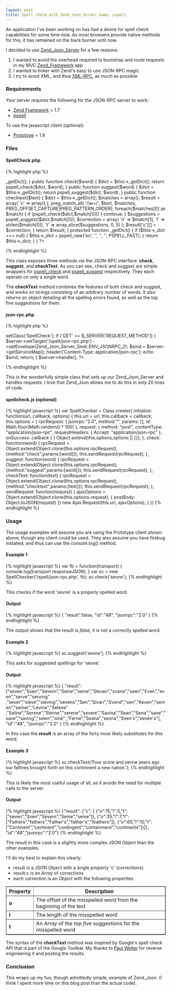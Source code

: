 ```yaml
---
layout: post
title: Spell check with Zend_Json_Server &amp; pspell
---
```


An application I've been working on has had a desire for spell check capabilities for some time now. As most browsers
provide native methods for this, it has remained on the back burner until now.

I decided to use [Zend_Json_Server][1] for a few reasons:

1. I wanted to avoid the overhead required to bootstrap and route requests in my MVC [Zend_Framework][2] app
2. I wanted to tinker with Zend's easy to use JSON-RPC magic
3. I try to avoid XML, and thus [XML-RPC][3], as much as possible

### Requirements

Your server _requires_ the following for the JSON-RPC server to work:

* [Zend Framework][2] = 1.7
* [pspell][4]

To use the javascript client (optional):

* [Prototype][5] = 1.6

### Files

#### SpellCheck.php

{% highlight php %}
<?php
/**
 * SpellCheck
 *
 * LICENSE
 *
 * This source file is subject to the new BSD license that is bundled
 * with this package in the file LICENSE.txt.
 * It is also available through the world-wide-web at this URL:
 * http://hobodave.com/license.txt
 *
 * @package    SpellCheck
 * @copyright  Copyright (c) 2008-2009 David Abdemoulaie (http://hobodave.com/)
 * @license    http://hobodave.com/license.txt New BSD License
 */
class SpellCheck
{
    protected function __construct()
    {
        $this->_getDict();
    }

    public function check($word)
    {
        $dict = $this->_getDict();
        return pspell_check($dict, $word);
    }

    public function suggest($word)
    {
        $dict = $this->_getDict();
        return pspell_suggest($dict, $word);
    }

    public function checktext($text)
    {
        $dict = $this->_getDict();
        $matches = array();

        $result = array(
            'c' => array()
        );

        preg_match_all(
            '/\w+/',
            $text,
            $matches,
            PREG_OFFSET_CAPTURE|PREG_PATTERN_ORDER);
        foreach($matches[0] as $match) {
            if (pspell_check($dict,$match[0])) {
                continue;
            }
            $suggestions = pspell_suggest($dict,$match[0]);

            $correction = array(
                'o' => $match[1],
                'l' => strlen($match[0]),
                't' => array_slice($suggestions, 0, 5)
            );
            $result['c'][] = $correction;
        }

        return $result;
    }

    protected function _getDict()
    {
        if ($this->_dict === null) {
            $this->_dict = pspell_new('en', '', '', '', PSPELL_FAST);
        }
        return $this->_dict;
    }
}
?>
{% endhighlight %}

This class exposes three methods via the JSON-RPC interface: **check**, **suggest**, and **checkText**. As you can see,
check and suggest are simple wrappers for [pspell_check][6] and [pspell_suggest][7] respectively. They each operate on
only a single word.

The **checkText** method combines the features of both check and suggest, and works on strings consisting of an
arbitrary number of words. It also returns an object detailing all the spelling errors found, as well as the top five
suggestions for them.

#### json-rpc.php

{% highlight php %}
<?php
set_include_path('./lib:.');

include 'lib/Zend/Loader.php';
Zend_Loader::registerAutoload();

$server = new Zend_Json_Server();
$server->setClass('SpellCheck');
if ('GET' == $_SERVER['REQUEST_METHOD']) {
    $server->setTarget('/spell/json-rpc.php')
           ->setEnvelope(Zend_Json_Server_Smd::ENV_JSONRPC_2);

    $smd = $server->getServiceMap();

    header('Content-Type: application/json-rpc');
    echo $smd;
    return;
}

$server->handle();
?>
{% endhighlight %}

This is the wonderfully simple class that sets up our Zend_Json_Server and handles requests. I love that Zend_Json
allows me to do this in only 20 lines of code.

#### spellcheck.js (optional)

{% highlight javascript %}
var SpellChecker = Class.create({
  initialize: function(url, callback, options) {
    this.url = url;
    this.callback = callback;
    this.options = {
      rpcRequest: {
          jsonrpc:"2.0",
          method:"",
          params: [],
          id: Math.floor(Math.random() * 100)
      },
      request: {
          method: "post",
          contentType: "application/json-rpc",
          requestHeaders: { Accept: "application/json-rpc" },
          onSuccess: callback
      }
    }
    Object.extend(this.options,options || {});
  },
  check: function(word) {
    rpcRequest = Object.extend(Object.clone(this.options.rpcRequest), {method:"check",params:[word]});
    this.sendRequest(rpcRequest);
  },
  suggest: function(word) {
    rpcRequest = Object.extend(Object.clone(this.options.rpcRequest), {method:"suggest",params:[word]});
    this.sendRequest(rpcRequest);
  },
  checkText: function(text) {
    rpcRequest = Object.extend(Object.clone(this.options.rpcRequest), {method:"checktext",params:[text]});
    this.sendRequest(rpcRequest);
  },
  sendRequest: function(request) {
    ajaxOptions = Object.extend(Object.clone(this.options.request), {
        postBody: Object.toJSON(request)
    })
    new Ajax.Request(this.url, ajaxOptions);
  }
})
{% endhighlight %}

### Usage

The usage examples will assume you are using the Prototype client shown above, though any client could be used. They
also assume you have firebug installed, and thus can use the console.log() method.

#### Example 1

{% highlight javascript %}
var fb = function(transport) {
  console.log(transport.responseJSON);
}
var sc = new SpellChecker('/spell/json-rpc.php', fb);
sc.check('sevne');
{% endhighlight %}

This checks if the word 'sevne' is a properly spelled word.

#### Output

{% highlight javascript %}
{
  "result":false,
  "id":"48",
  "jsonrpc":"2.0"
}
{% endhighlight %}

The output shows that the result is *false*, it is not a correctly spelled word.

#### Example 2

{% highlight javascript %}
sc.suggest('sevne');
{% endhighlight %}

This asks for suggested spellings for 'sevne'.

#### Output

{% highlight javascript %}
{
  "result": ["seven","Sven","Severn","Seine","seine","Steven","scene","seen","Even","even","serve","serving"
,"sever","sieve","sieving","sevens","Sen","Sivan","Svend","sen","Keven","semen","seiner","Levine","Selene"
,"Seline","Serene","Sterne","serene","severe","Savina","Sean","Sena","sane","save","saving","sewn","sine"
,"Ferne","Seana","senna","Sven's","seven's"],
  "id":"48",
  "jsonrpc":"2.0"
}
{% endhighlight %}

In this case the **result** is an array of the forty most likely substitutes for this word.

#### Example 3

{% highlight javascript %}
sc.checkText('Four score and sevne years ago our fathres brought forth on this continnent a new nation.');
{% endhighlight %}

This is likely the most useful usage of all, as it avoids the need for multiple calls to the server.

#### Output

{% highlight javascript %}
{"result": {"c": [
  {"o":15,"l":5,"t":["seven","Sven","Severn","Seine","seine"]},
  {"o":35,"l":7,"t":["Fathers","fathers","Father's","father's","feathers"]},
  {"o":65,"l":10,"t":["Continent","continent","contingent","containment","continents"]}]},
"id":"48","jsonrpc":"2.0"}
{% endhighlight %}

The result in this case is a slightly more complex JSON Object than the other examples.

I'll do my best to explain this clearly.

* result is a JSON _Object_ with a single property 'c' (corrections).
* result.c is an _Array_ of corrections
* each correction is an _Object_ with the following properties

<table border="1px" cellspacing="0" cellpadding="0">
  <tr><th>Property</th><th>Description</th></tr>
  <tr><td><strong>o</strong></td><td>The offset of the misspelled word from the beginning of the text</td></tr>
  <tr><td><strong>l</strong></td><td>The length of the misspelled word</td></tr>
  <tr><td><strong>t</strong></td><td>An <em>Array</em> of the <em>top five</em> suggestions for the misspelled word</td></tr>
</table>

The syntax of the **checkText** method was inspired by Google's spell check API that is part of the Google Toolbar.
My thanks to [Paul Welter][8] for reverse engineering it and posting the results.

### Conclusion

This wraps up my fun, though admittedly simple, example of Zend_Json. (I think I spent more time on this blog post than the actual code).

[1]: http://framework.zend.com/manual/en/zend.json.server.html "Zend Json Server"
[2]: http://framework.zend.com/ "Zend Framework"
[3]: http://framework.zend.com/manual/en/zend.xmlrpc.html "Zend XML-RPC"
[4]: http://us3.php.net/manual/en/book.pspell.php "pspell"
[5]: http://www.prototypejs.org/ "prototype"
[6]: http://us3.php.net/manual/en/function.pspell-check.php "pspell_check"
[7]: http://us3.php.net/manual/en/function.pspell-suggest.php "pspell_suggest"
[8]: http://weblogs.asp.net/pwelter34/archive/2005/07/19/419838.aspx "Paul Welter"